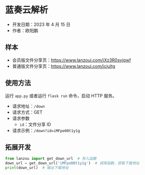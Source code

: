 # 蓝奏云解析

- 开发日期：2023 年 4 月 15 日
- 作者：欧阳鹏

## 样本

- 会员版文件分享页：https://www.lanzoui.com/iXz3R0syjqwf
- 普通版文件分享页：https://www.lanzoui.com/icjultg

## 使用方法

运行 `app.py` 或者运行 `flask run` 命令，启动 HTTP 服务。

- 请求地址：`/down`
- 请求方式：GET
- 请求参数
  - `id`：文件分享 ID
- 请求示例：`/down?id=iMFpo00t1y1g`

## 拓展开发

```python
from lanzou import get_down_url  # 导入函数
down_url = get_down_url('iMFpo00t1y1g')  # 调用函数，获取下载地址
print(down_url)  # 输出下载地址
```